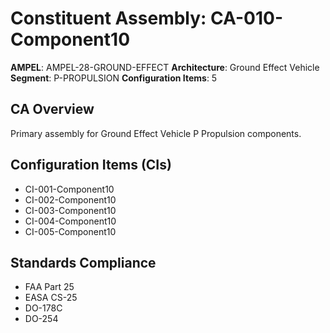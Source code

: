 # Constituent Assembly: CA-010-Component10

**AMPEL**: AMPEL-28-GROUND-EFFECT
**Architecture**: Ground Effect Vehicle
**Segment**: P-PROPULSION
**Configuration Items**: 5

## CA Overview
Primary assembly for Ground Effect Vehicle P Propulsion components.

## Configuration Items (CIs)
- CI-001-Component10
- CI-002-Component10
- CI-003-Component10
- CI-004-Component10
- CI-005-Component10

## Standards Compliance
- FAA Part 25
- EASA CS-25
- DO-178C
- DO-254
